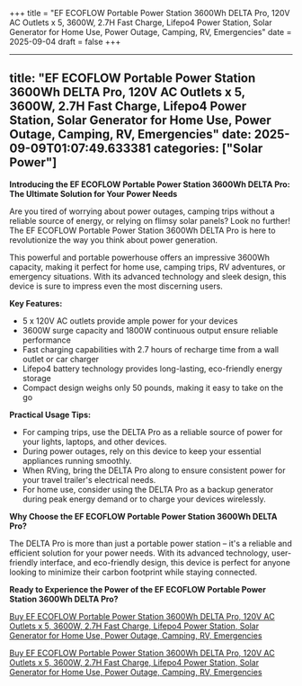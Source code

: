 +++
title = "EF ECOFLOW Portable Power Station 3600Wh DELTA Pro, 120V AC Outlets x 5, 3600W, 2.7H Fast Charge, Lifepo4 Power Station, Solar Generator for Home Use, Power Outage, Camping, RV, Emergencies"
date = 2025-09-04
draft = false
+++

---
title: "EF ECOFLOW Portable Power Station 3600Wh DELTA Pro, 120V AC Outlets x 5, 3600W, 2.7H Fast Charge, Lifepo4 Power Station, Solar Generator for Home Use, Power Outage, Camping, RV, Emergencies"
date: 2025-09-09T01:07:49.633381
categories: ["Solar Power"]
---
**Introducing the EF ECOFLOW Portable Power Station 3600Wh DELTA Pro: The Ultimate Solution for Your Power Needs**

Are you tired of worrying about power outages, camping trips without a reliable source of energy, or relying on flimsy solar panels? Look no further! The EF ECOFLOW Portable Power Station 3600Wh DELTA Pro is here to revolutionize the way you think about power generation.

This powerful and portable powerhouse offers an impressive 3600Wh capacity, making it perfect for home use, camping trips, RV adventures, or emergency situations. With its advanced technology and sleek design, this device is sure to impress even the most discerning users.

**Key Features:**

* 5 x 120V AC outlets provide ample power for your devices
* 3600W surge capacity and 1800W continuous output ensure reliable performance
* Fast charging capabilities with 2.7 hours of recharge time from a wall outlet or car charger
* Lifepo4 battery technology provides long-lasting, eco-friendly energy storage
* Compact design weighs only 50 pounds, making it easy to take on the go

**Practical Usage Tips:**

* For camping trips, use the DELTA Pro as a reliable source of power for your lights, laptops, and other devices.
* During power outages, rely on this device to keep your essential appliances running smoothly.
* When RVing, bring the DELTA Pro along to ensure consistent power for your travel trailer's electrical needs.
* For home use, consider using the DELTA Pro as a backup generator during peak energy demand or to charge your devices wirelessly.

**Why Choose the EF ECOFLOW Portable Power Station 3600Wh DELTA Pro?**

The DELTA Pro is more than just a portable power station – it's a reliable and efficient solution for your power needs. With its advanced technology, user-friendly interface, and eco-friendly design, this device is perfect for anyone looking to minimize their carbon footprint while staying connected.

**Ready to Experience the Power of the EF ECOFLOW Portable Power Station 3600Wh DELTA Pro?**

[Buy EF ECOFLOW Portable Power Station 3600Wh DELTA Pro, 120V AC Outlets x 5, 3600W, 2.7H Fast Charge, Lifepo4 Power Station, Solar Generator for Home Use, Power Outage, Camping, RV, Emergencies](https://www.amazon.com/EF-ECOFLOW-3600-4500W-Generator-Emergencies/dp/B0C1Z4GLKS/)

[Buy EF ECOFLOW Portable Power Station 3600Wh DELTA Pro, 120V AC Outlets x 5, 3600W, 2.7H Fast Charge, Lifepo4 Power Station, Solar Generator for Home Use, Power Outage, Camping, RV, Emergencies](https://www.amazon.com/EF-ECOFLOW-3600-4500W-Generator-Emergencies/dp/B0C1Z4GLKS/)
